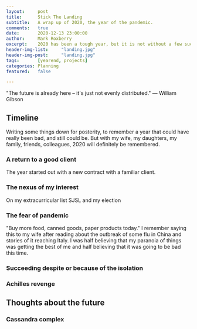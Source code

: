 ```yaml
---
layout:     post
title:      Stick The Landing
subtitle:   A wrap up of 2020, the year of the pandemic.
comments:   true
date:       2020-12-13 23:00:00
author:     Mark Roxberry
excerpt:    2020 has been a tough year, but it is not without a few successes and joy.
header-img-list:     "landing.jpg"
header-img-post:     "landing.jpg"
tags:       [yearend, projects]
categories: Planning
featured:   false

---
```


"The future is already here – it's just not evenly distributed." 
― William Gibson

## Timeline
Writing some things down for posterity, to remember a year that could have really been bad, and still could be.  But with my wife, my daughters, my family, friends, colleagues, 2020 will definitely be remembered.

### A return to a good client
The year started out with a new contract with a familiar client.

### The nexus of my interest
On my extracurricular list SJSL and my election

### The fear of pandemic
"Buy more food, canned goods, paper products today."  I remember saying this to my wife after reading about the outbreak of some flu in China and stories of it reaching Italy.  I was half believing that my paranoia of things was getting the best of me and half believing that it was going to be bad this time.

### Succeeding despite or because of the isolation

### Achilles revenge



## Thoughts about the future

### Cassandra complex





